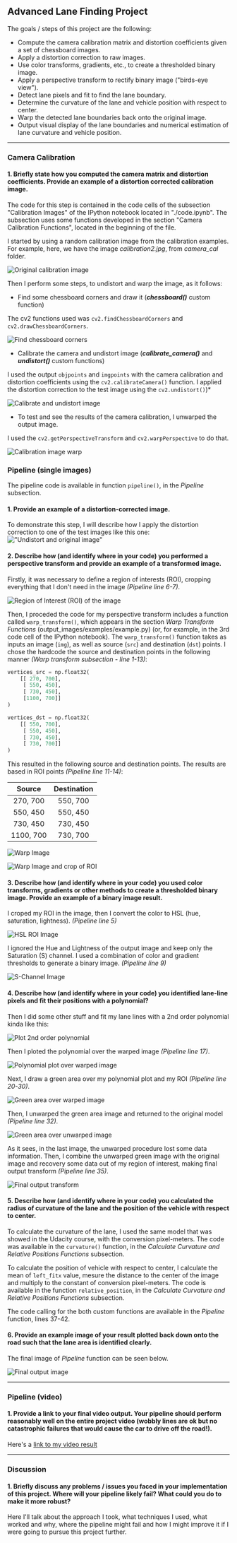 ## Advanced Lane Finding Project

The goals / steps of this project are the following:

* Compute the camera calibration matrix and distortion coefficients given a set of chessboard images.
* Apply a distortion correction to raw images.
* Use color transforms, gradients, etc., to create a thresholded binary image.
* Apply a perspective transform to rectify binary image ("birds-eye view").
* Detect lane pixels and fit to find the lane boundary.
* Determine the curvature of the lane and vehicle position with respect to center.
* Warp the detected lane boundaries back onto the original image.
* Output visual display of the lane boundaries and numerical estimation of lane curvature and vehicle position.

[//]: # (Image References)
[image1]: ./writeup_files/calibration2.jpg "Original calibration image"
[image2]: ./writeup_files/chessboard.png "Find chessboard corners"
[image3]: ./writeup_files/calibrate_undistort.png "Calibrate and undistort image"
[image4]: ./writeup_files/warped_cal.png "Calibration image warp"
[image5]: ./writeup_files/undistort_image.png "Undistort and original image"
[image6]: ./writeup_files/roi.png "Region of Interest (ROI) of the image"
[image7]: ./writeup_files/warp_image.png "Warp Image"
[image8]: ./writeup_files/warp_roi.png "Warp Image and crop of ROI"
[image9]: ./writeup_files/hsl.png "HSL ROI Image"
[image10]: ./writeup_files/s_channel.png "S-Channel Image"
[image11]: ./writeup_files/plot_continuous.png "Plot 2nd order polynomial"
[image12]: ./writeup_files/polynomial_warp.png "Polynomial plot over warped image"
[image13]: ./writeup_files/green_area_warped.png "Green area over warped image"
[image14]: ./writeup_files/green_area_unwarped.png "Green area over unwarped image"
[image15]: ./writeup_files/final_output_transform.png "Final output transform"
[image16]: ./writeup_files/final_image.png "Final output image"
[image17]: ./writeup_files/.png " "
[image18]: ./writeup_files/.png " "
[image19]: ./writeup_files/.png " "
[image20]: ./writeup_files/.png " "
[video1]: ./project_video.mp4 "Video"

---

### Camera Calibration

#### 1. Briefly state how you computed the camera matrix and distortion coefficients. Provide an example of a distortion corrected calibration image.

The code for this step is contained in the code cells of the subsection "Calibration Images" of the IPython notebook located in "./code.ipynb". The subsection uses some functions developed in the section "Camera Calibration Functions", located in the beginning of the file.

I started by using a random calibration image from the calibration examples. For example, here, we have the image *calibration2.jpg*, from *camera_cal* folder.

![Original calibration image][image1]

Then I perform some steps, to undistort and warp the image, as it follows:

* Find some chessboard corners and draw it (***chessboard()*** custom function)

The cv2 functions used was `cv2.findChessboardCorners` and `cv2.drawChessboardCorners`.

![Find chessboard corners][image2]

* Calibrate the camera and undistort image (***calibrate_camera()*** and ***undistort()*** custom functions)

I used the output `objpoints` and `imgpoints` with the camera calibration and distortion coefficients using the `cv2.calibrateCamera()` function.  I applied the distortion correction to the test image using the `cv2.undistort()`)* 

![Calibrate and undistort image][image3]

* To test and see the results of the camera calibration, I unwarped the output image.

I used the `cv2.getPerspectiveTransform` and `cv2.warpPerspective` to do that.

![Calibration image warp][image4]


### Pipeline (single images)

The pipeline code is available in function `pipeline()`, in the *Pipeline* subsection.

#### 1. Provide an example of a distortion-corrected image.

To demonstrate this step, I will describe how I apply the distortion correction to one of the test images like this one:
!["Undistort and original image"][image5]

#### 2. Describe how (and identify where in your code) you performed a perspective transform and provide an example of a transformed image.

Firstly, it was necessary to define a region of interests (ROI), cropping everything that I don't need in the image *(Pipeline line 6-7)*. 

![Region of Interest (ROI) of the image][image6]

Then, I proceded the code for my perspective transform includes a function called `warp_transform()`, which appears in the section *Warp Transform Functions*
(output_images/examples/example.py) (or, for example, in the 3rd code cell of the IPython notebook).  The `warp_transform()` function takes as inputs an image (`img`), as well as source (`src`) and destination (`dst`) points.  I chose the hardcode the source and destination points in the following manner *(Warp transform subsection - line 1-13)*:

```python
vertices_src = np.float32(
    [[ 270, 700],
     [ 550, 450],
     [ 730, 450],
     [1100, 700]]
)

vertices_dst = np.float32(
    [[ 550, 700],
     [ 550, 450],
     [ 730, 450],
     [ 730, 700]]
)
```

This resulted in the following source and destination points. The results are based in ROI points *(Pipeline line 11-14)*:

| Source        | Destination   | 
|:-------------:|:-------------:| 
| 270, 700      | 550, 700      | 
| 550, 450      | 550, 450      |
| 730, 450      | 730, 450      |
| 1100, 700     | 730, 700      |

![Warp Image][image7]

![Warp Image and crop of ROI][image8]


#### 3. Describe how (and identify where in your code) you used color transforms, gradients or other methods to create a thresholded binary image.  Provide an example of a binary image result.

I croped my ROI in the image, then I convert the color to HSL (hue, saturation, lightness). *(Pipeline line 5)*

![HSL ROI Image][image9]

I ignored the Hue and Lightness of the output image and keep only the Saturation (S) channel. I used a combination of color and gradient thresholds to generate a binary image. *(Pipeline line 9)*

![S-Channel Image][image10]

#### 4. Describe how (and identify where in your code) you identified lane-line pixels and fit their positions with a polynomial?

Then I did some other stuff and fit my lane lines with a 2nd order polynomial kinda like this:

![Plot 2nd order polynomial][image11]

Then I ploted the polynomial over the warped image *(Pipeline line 17)*.

![Polynomial plot over warped image][image12]

Next, I draw a green area over my polynomial plot and my ROI *(Pipeline line 20-30)*.

![Green area over warped image][image13]

Then, I unwarped the green area image and returned to the original model *(Pipeline line 32)*.

![Green area over unwarped image][image14]

As it sees, in the last image, the unwarped procedure lost some data information. Then, I combine the unwarped green image with the original image and recovery some data out of my region of interest, making final output transform *(Pipeline line 35)*.

![Final output transform][image15]

#### 5. Describe how (and identify where in your code) you calculated the radius of curvature of the lane and the position of the vehicle with respect to center.

To calculate the curvature of the lane, I used the same model that was showed in the Udacity course, with the conversion pixel-meters. The code was available in the `curvature()` function, in the *Calculate Curvature and Relative Positions Functions* subsection.

To calculate the position of vehicle with respect to center, I calculate the mean of `left_fitx` value, mesure the distance to the center of the image and multiply to the constant of conversion pixel-meters. The code is available in the function `relative_position`, in the *Calculate Curvature and Relative Positions Functions* subsection.

The code calling for the both custom functions are available in the *Pipeline* function, lines 37-42.

#### 6. Provide an example image of your result plotted back down onto the road such that the lane area is identified clearly.

The final image of *Pipeline* function can be seen below.

![Final output image][image16]

---

### Pipeline (video)

#### 1. Provide a link to your final video output.  Your pipeline should perform reasonably well on the entire project video (wobbly lines are ok but no catastrophic failures that would cause the car to drive off the road!).

Here's a [link to my video result](./output_project_video.mp4)

---

### Discussion

#### 1. Briefly discuss any problems / issues you faced in your implementation of this project.  Where will your pipeline likely fail?  What could you do to make it more robust?

Here I'll talk about the approach I took, what techniques I used, what worked and why, where the pipeline might fail and how I might improve it if I were going to pursue this project further.  
